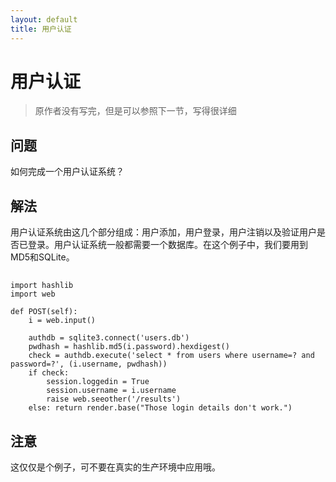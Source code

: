 ```yaml
---
layout: default
title: 用户认证
---
```


# 用户认证

> 原作者没有写完，但是可以参照下一节，写得很详细

## 问题

如何完成一个用户认证系统？

## 解法

用户认证系统由这几个部分组成：用户添加，用户登录，用户注销以及验证用户是否已登录。用户认证系统一般都需要一个数据库。在这个例子中，我们要用到MD5和SQLite。

## 

    import hashlib
    import web

    def POST(self):
        i = web.input()

        authdb = sqlite3.connect('users.db')
        pwdhash = hashlib.md5(i.password).hexdigest()
        check = authdb.execute('select * from users where username=? and password=?', (i.username, pwdhash))
        if check:
            session.loggedin = True
            session.username = i.username
            raise web.seeother('/results')
        else: return render.base("Those login details don't work.")

## 注意

这仅仅是个例子，可不要在真实的生产环境中应用哦。
